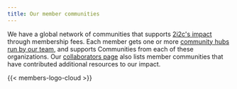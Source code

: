 ```yaml
---
title: Our member communities
---
```


We have a global network of communities that supports [2i2c's impact](../impact/index.md) through membership fees. Each member gets one or more [community hubs run by our team](../platform/_index.md), and supports Communities from each of these organizations. Our [collaborators page](../collaborators/_index.md) also lists member communities that have contributed additional resources to our impact.

{{< members-logo-cloud >}}